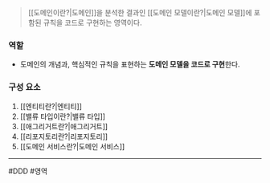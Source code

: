 > [[도메인이란?|도메인]]을 분석한 결과인 [[도메인 모델이란?|도메인 모델]]에 포함된 규칙을 코드로 구현하는 영역이다.
### 역할
- 도메인의 개념과, 핵심적인 규칙을 표현하는 **도메인 모델을 코드로 구현**한다.
### 구성 요소
1. [[엔티티란?|엔티티]]
2. [[밸류 타입이란?|밸류 타입]]
3. [[애그리거트란?|애그리거트]]
4. [[리포지토리란?|리포지토리]]
5. [[도메인 서비스란?|도메인 서비스]]
---
#DDD #영역